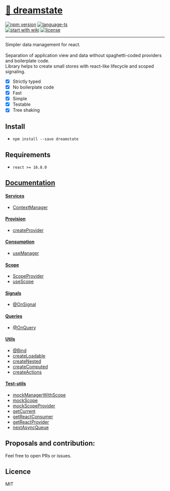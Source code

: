# <a href='https://www.npmjs.com/package/dreamstate'> 🎸 dreamstate </a>

[![npm version](https://img.shields.io/npm/v/dreamstate.svg?style=flat-square)](https://www.npmjs.com/package/dreamstate)
[![language-ts](https://img.shields.io/badge/language-typescript-blue.svg?style=flat)](https://github.com/Neloreck/dreamstate/search?l=typescript)
<br/>
[![start with wiki](https://img.shields.io/badge/docs-wiki-blue.svg?style=flat)](https://github.com/Neloreck/dreamstate/wiki)
[![license](https://img.shields.io/badge/license-MIT-blue.svg?style=flat)](https://github.com/Neloreck/dreamstate/blob/master/LICENSE)
<hr/>

Simpler data management for react. <br/>
<br/>
Separation of application view and data without spaghetti-coded providers and boilerplate code. <br/>
Library helps to create small stores with react-like lifecycle and scoped signaling. <br/>

 - [x] Strictly typed
 - [x] No boilerplate code
 - [x] Fast 
 - [x] Simple 
 - [x] Testable
 - [x] Tree shaking

## Install
- `npm install --save dreamstate`

## Requirements
- `react >= 16.8.0`

## [Documentation](https://github.com/Neloreck/dreamstate/wiki/Home)

#### [Services](https://github.com/Neloreck/dreamstate/wiki/services)
- [ContextManager](https://github.com/Neloreck/dreamstate/wiki/ContextManager)

#### [Provision](https://github.com/Neloreck/dreamstate/wiki/provision)
- [createProvider](https://github.com/Neloreck/dreamstate/wiki/createProvider)

#### [Consumption](https://github.com/Neloreck/dreamstate/wiki/consumption)
- [useManager](https://github.com/Neloreck/dreamstate/wiki/useManager)

#### [Scope](https://github.com/Neloreck/dreamstate/wiki/scope)
- [ScopeProvider](https://github.com/Neloreck/dreamstate/wiki/ScopeProvider)
- [useScope](https://github.com/Neloreck/dreamstate/wiki/useScope)

#### [Signals](https://github.com/Neloreck/dreamstate/wiki/signals)
- [@OnSignal](https://github.com/Neloreck/dreamstate/wiki/@OnSignal)

#### [Queries](https://github.com/Neloreck/dreamstate/wiki/queries)
- [@OnQuery](https://github.com/Neloreck/dreamstate/wiki/@OnQuery)

#### [Utils](https://github.com/Neloreck/dreamstate/wiki/utils)
- [@Bind](https://github.com/Neloreck/dreamstate/wiki/@Bind)
- [createLoadable](https://github.com/Neloreck/dreamstate/wiki/createLoadable)
- [createNested](https://github.com/Neloreck/dreamstate/wiki/createNested)
- [createComputed](https://github.com/Neloreck/dreamstate/wiki/createComputed)
- [createActions](https://github.com/Neloreck/dreamstate/wiki/createActions)

#### [Test-utils](https://github.com/Neloreck/dreamstate/wiki/testing)
- [mockManagerWithScope](https://github.com/Neloreck/dreamstate/wiki/mockManagerWithScope)
- [mockScope](https://github.com/Neloreck/dreamstate/wiki/mockScope)
- [mockScopeProvider](https://github.com/Neloreck/dreamstate/wiki/mockScopeProvider)
- [getCurrent](https://github.com/Neloreck/dreamstate/wiki/getCurrent)
- [getReactConsumer](https://github.com/Neloreck/dreamstate/wiki/getReactConsumer)
- [getReactProvider](https://github.com/Neloreck/dreamstate/wiki/getReactProvider)
- [nextAsyncQueue](https://github.com/Neloreck/dreamstate/wiki/nextAsyncQueue)

## Proposals and contribution:
Feel free to open PRs or issues. <br/>

## Licence
MIT

